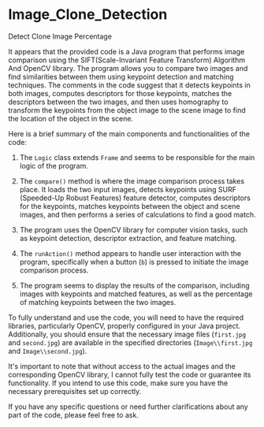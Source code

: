 # Image_Clone_Detection
 Detect Clone Image Percentage

It appears that the provided code is a Java program that performs image comparison using the SIFT(Scale-Invariant Feature Transform) Algorithm And OpenCV library. The program allows you to compare two images and find similarities between them using keypoint detection and matching techniques. The comments in the code suggest that it detects keypoints in both images, computes descriptors for those keypoints, matches the descriptors between the two images, and then uses homography to transform the keypoints from the object image to the scene image to find the location of the object in the scene.

Here is a brief summary of the main components and functionalities of the code:

1. The `Logic` class extends `Frame` and seems to be responsible for the main logic of the program.

2. The `compare()` method is where the image comparison process takes place. It loads the two input images, detects keypoints using SURF (Speeded-Up Robust Features) feature detector, computes descriptors for the keypoints, matches keypoints between the object and scene images, and then performs a series of calculations to find a good match.

3. The program uses the OpenCV library for computer vision tasks, such as keypoint detection, descriptor extraction, and feature matching.

4. The `runAction()` method appears to handle user interaction with the program, specifically when a button (`b`) is pressed to initiate the image comparison process.

5. The program seems to display the results of the comparison, including images with keypoints and matched features, as well as the percentage of matching keypoints between the two images.

To fully understand and use the code, you will need to have the required libraries, particularly OpenCV, properly configured in your Java project. Additionally, you should ensure that the necessary image files (`first.jpg` and `second.jpg`) are available in the specified directories (`Image\\first.jpg` and `Image\\second.jpg`).

It's important to note that without access to the actual images and the corresponding OpenCV library, I cannot fully test the code or guarantee its functionality. If you intend to use this code, make sure you have the necessary prerequisites set up correctly.

If you have any specific questions or need further clarifications about any part of the code, please feel free to ask.
